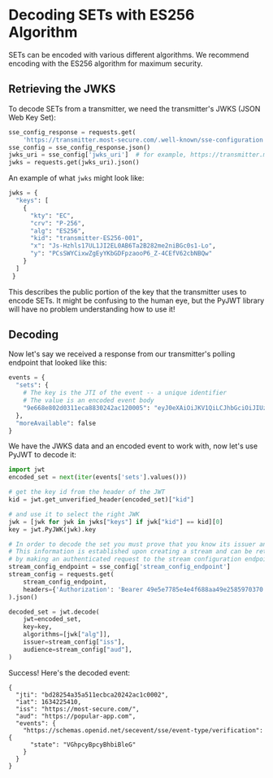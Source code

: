 # Decoding SETs with ES256 Algorithm

SETs can be encoded with various different algorithms. We recommend encoding
with the ES256 algorithm for maximum security.

## Retrieving the JWKS
To decode SETs from a transmitter, we need the transmitter's JWKS (JSON Web Key Set):
```py
sse_config_response = requests.get(
    'https://transmitter.most-secure.com/.well-known/sse-configuration')
sse_config = sse_config_response.json()
jwks_uri = sse_config['jwks_uri']  # for example, https://transmitter.most-secure.com/jwks.json
jwks = requests.get(jwks_uri).json()
```

An example of what `jwks` might look like:
```py
jwks = {
  "keys": [
    {
      "kty": "EC",
      "crv": "P-256",
      "alg": "ES256",
      "kid": "transmitter-ES256-001",
      "x": "Js-Hzhls17UL1JI2EL0AB6Ta2B282me2niBGc0s1-Lo",
      "y": "PCsSWYCixwZgEyYKbGDFpzaooP6_Z-4CEfV62cbNBQw"
    }
  ]
 }
```

This describes the public portion of the key that the transmitter uses to encode SETs.
It might be confusing to the human eye, but the PyJWT library will have no problem
understanding how to use it!

## Decoding
Now let's say we received a response from our transmitter's polling endpoint that looked like this:
```py
events = {
  "sets": {
    # The key is the JTI of the event -- a unique identifier
    # The value is an encoded event body
    "9e668e802d0311eca8830242ac120005": "eyJ0eXAiOiJKV1QiLCJhbGciOiJIUzI1NiJ9.eyJqdGkiOiI5ZTY2OGU4MDJkMDMxMWVjYTg4MzAyNDJhYzEyMDAwNSIsImlhdCI6MTYzNDIyNTQxMCwiaXNzIjoiaHR0cHM6Ly90cmFuc21pdHRlci5tb3N0LXNlY3VyZS5jb20vIiwiYXVkIjoiaHR0cHM6Ly9wb3B1bGFyLWFwcC5jb20iLCJldmVudHMiOnsiaHR0cHM6Ly9zY2hlbWFzLm9wZW5pZC5uZXQvc2VjZXZlbnQvc3NlL2V2ZW50LXR5cGUvdmVyaWZpY2F0aW9uIjp7InN0YXRlIjoiVkdocGN5QnBjeUJoYmlCbGVHIn19fQ.7FsbAXOXJgwkwPLNIlnff1bgshWBLHq9-m8VGc6KjWQ"
  },
  "moreAvailable": false
}
```

We have the JWKS data and an encoded event to work with, now let's use PyJWT to decode it:
```py
import jwt
encoded_set = next(iter(events['sets'].values()))

# get the key id from the header of the JWT
kid = jwt.get_unverified_header(encoded_set)["kid"]

# and use it to select the right JWK
jwk = [jwk for jwk in jwks["keys"] if jwk["kid"] == kid][0]
key = jwt.PyJWK(jwk).key

# In order to decode the set you must prove that you know its issuer and audience.
# This information is established upon creating a stream and can be retrieved
# by making an authenticated request to the stream configuration endpoint:
stream_config_endpoint = sse_config['stream_config_endpoint']
stream_config = requests.get(
    stream_config_endpoint,
    headers={'Authorization': 'Bearer 49e5e7785e4e4f688aa49e2585970370'},
).json()

decoded_set = jwt.decode(
    jwt=encoded_set,
    key=key,
    algorithms=[jwk["alg"]],
    issuer=stream_config["iss"],
    audience=stream_config["aud"],
)
```

Success! Here's the decoded event:
```json5
{
  "jti": "bd28254a35a511ecbca20242ac1c0002",
  "iat": 1634225410,
  "iss": "https://most-secure.com/",
  "aud": "https://popular-app.com",
  "events": {
    "https://schemas.openid.net/secevent/sse/event-type/verification": {
      "state": "VGhpcyBpcyBhbiBleG"
    }
  }
}
```
